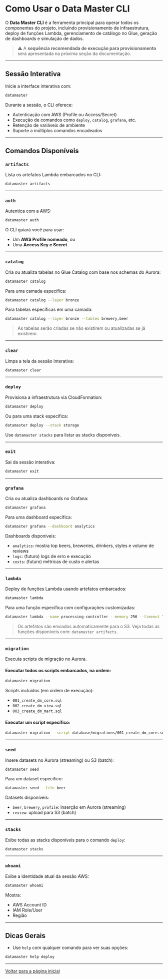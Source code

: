 # Como Usar o Data Master CLI

O **Data Master CLI** é a ferramenta principal para operar todos os componentes do projeto, incluindo provisionamento de infraestrutura, deploy de funções Lambda, gerenciamento de catálogo no Glue, geração de dashboards e simulação de dados.

> ⚠️ A **sequência recomendada de execução para provisionamento** será apresentada na próxima seção da documentação.

---

## Sessão Interativa

Inicie a interface interativa com:

```bash
datamaster
```

Durante a sessão, o CLI oferece:

* Autenticação com AWS (Profile ou Access/Secret)
* Execução de comandos como `deploy`, `catalog`, `grafana`, etc.
* Retenção de variáveis de ambiente
* Suporte a múltiplos comandos encadeados

---

## Comandos Disponíveis

### `artifacts`

Lista os artefatos Lambda embarcados no CLI:

```bash
datamaster artifacts
```

---

### `auth`

Autentica com a AWS:

```bash
datamaster auth
```

O CLI guiará você para usar:

* Um **AWS Profile nomeado**, ou
* Uma **Access Key e Secret**

---

### `catalog`

Cria ou atualiza tabelas no Glue Catalog com base nos schemas do Aurora:

```bash
datamaster catalog
```

Para uma camada específica:

```bash
datamaster catalog --layer bronze
```

Para tabelas específicas em uma camada:

```bash
datamaster catalog --layer bronze --tables brewery,beer
```

> As tabelas serão criadas se não existirem ou atualizadas se já existirem.

---

### `clear`

Limpa a tela da sessão interativa:

```bash
datamaster clear
```

---

### `deploy`

Provisiona a infraestrutura via CloudFormation:

```bash
datamaster deploy
```

Ou para uma stack específica:

```bash
datamaster deploy --stack storage
```

Use `datamaster stacks` para listar as stacks disponíveis.

---

### `exit`

Sai da sessão interativa:

```bash
datamaster exit
```

---

### `grafana`

Cria ou atualiza dashboards no Grafana:

```bash
datamaster grafana
```

Para uma dashboard específica:

```bash
datamaster grafana --dashboard analytics
```

Dashboards disponíveis:

* `analytics`: mostra top beers, breweries, drinkers, styles e volume de reviews
* `logs`: (futuro) logs de erro e execução
* `costs`: (futuro) métricas de custo e alertas

---

### `lambda`

Deploy de funções Lambda usando artefatos embarcados:

```bash
datamaster lambda
```

Para uma função específica com configurações customizadas:

```bash
datamaster lambda --name processing-controller --memory 256 --timeout 120
```

> Os artefatos são enviados automaticamente para o S3.
> Veja todas as funções disponíveis com: `datamaster artifacts`.

---

### `migration`

Executa scripts de migração no Aurora.

#### Executar todos os scripts embarcados, na ordem:

```bash
datamaster migration
```

Scripts incluídos (em ordem de execução):

* `001_create_dm_core.sql`
* `002_create_dm_view.sql`
* `003_create_dm_mart.sql`

#### Executar um script específico:

```bash
datamaster migration --script database/migrations/001_create_dm_core.sql
```

---

### `seed`

Insere datasets no Aurora (streaming) ou S3 (batch):

```bash
datamaster seed
```

Para um dataset específico:

```bash
datamaster seed --file beer
```

Datasets disponíveis:

* `beer`, `brewery`, `profile`: inserção em Aurora (streaming)
* `review`: upload para S3 (batch)

---

### `stacks`

Exibe todas as stacks disponíveis para o comando `deploy`:

```bash
datamaster stacks
```

---

### `whoami`

Exibe a identidade atual da sessão AWS:

```bash
datamaster whoami
```

Mostra:

* AWS Account ID
* IAM Role/User
* Região

---

## Dicas Gerais

* Use `help` com qualquer comando para ver suas opções:

```bash
datamaster help deploy
```

---

[Voltar para a página inicial](../README.md)